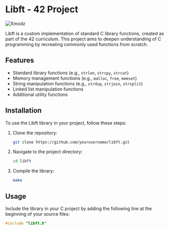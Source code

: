 # Libft - 42 Project

![Xmodz](https://c.top4top.io/p_32365zw4d1.png)

Libft is a custom implementation of standard C library functions, created as part of the 42 curriculum. This project aims to deepen understanding of C programming by recreating commonly used functions from scratch.

## Features

- Standard library functions (e.g., `strlen`, `strcpy`, `strcat`)
- Memory management functions (e.g., `malloc`, `free`, `memset`)
- String manipulation functions (e.g., `strdup`, `strjoin`, `strsplit`)
- Linked list manipulation functions
- Additional utility functions

## Installation

To use the Libft library in your project, follow these steps:

1. Clone the repository:
    ```sh
    git clone https://github.com/yourusername/libft.git
    ```
2. Navigate to the project directory:
    ```sh
    cd libft
    ```
3. Compile the library:
    ```sh
    make
    ```

## Usage

Include the library in your C project by adding the following line at the beginning of your source files:
```c
#include "libft.h"
